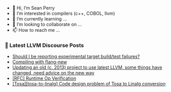 - 👋 Hi, I’m Sean Perry
- 👀 I’m interested in compilers (c++, COBOL, llvm)
- 🌱 I’m currently learning ...
- 💞️ I’m looking to collaborate on ...
- 📫 How to reach me ...

<!---
s66perry/s66perry is a ✨ special ✨ repository because its `README.md` (this file) appears on your GitHub profile.
You can click the Preview link to take a look at your changes.
--->
### 📕 Latest LLVM Discourse Posts

<!-- DISCOURSE-LLVM:START -->
- [Should I be reporting experimental target build/test failures?](https://discourse.llvm.org/t/should-i-be-reporting-experimental-target-build-test-failures/66826#post_1)
- [Compiling with flang-new](https://discourse.llvm.org/t/compiling-with-flang-new/66808#post_13)
- [Updating an old &lpar;c. 2013&rpar; project to use latest LLVM, some things have changed, need advice on the new way](https://discourse.llvm.org/t/updating-an-old-c-2013-project-to-use-latest-llvm-some-things-have-changed-need-advice-on-the-new-way/66787#post_3)
- [[RFC] Runtime Op Verification](https://discourse.llvm.org/t/rfc-runtime-op-verification/66776#post_10)
- [[Tosa][tosa-to-linalg] Code design problem of Tosa to Linalg conversion](https://discourse.llvm.org/t/tosa-tosa-to-linalg-code-design-problem-of-tosa-to-linalg-conversion/66818#post_2)
<!-- DISCOURSE-LLVM:END -->
